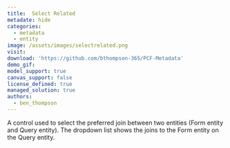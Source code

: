 ```yaml
---
title:  Select Related
metadate: hide
categories:
  - metadata
  - entity
image: /assets/images/selectrelated.png
visit: 
download: 'https://github.com/bthompson-365/PCF-Metadata'
demo_gif:
model_support: true
canvas_support: false
license_defined: true
managed_solution: true
authors:
  - ben_thompson
---
```

A control used to select the preferred join between two entities (Form entity and Query entity). The dropdown list shows the joins to the Form entity on the Query entity.
